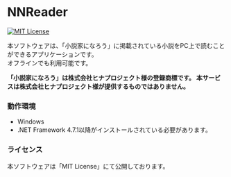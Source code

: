 # NNReader

[![MIT License](http://img.shields.io/badge/license-MIT-blue.svg?style=flat)](LICENSE)

本ソフトウェアは、「小説家になろう」に掲載されている小説をPC上で読むことができるアプリケーションです。  
オフラインでも利用可能です。

__「小説家になろう」は株式会社ヒナプロジェクト様の登録商標です。
本サービスは株式会社ヒナプロジェクト様が提供するものではありません。__

### 動作環境

* Windows
* .NET Framework 4.7.1以降がインストールされている必要があります。

### ライセンス
本ソフトウェアは「MIT License」にて公開しております。
